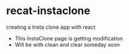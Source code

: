 # recat-instaclone
creating a Insta clone app with react

* This InstaClone page is getting modification
* Will be with clean and clear someday soon 